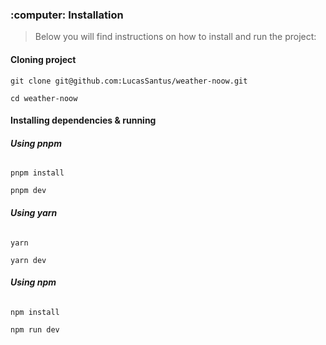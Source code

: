 <h3 id="running">:computer: Installation</h3>

> Below you will find instructions on how to install and run the project:

<h4><strong>Cloning project</strong></h4>

```
git clone git@github.com:LucasSantus/weather-noow.git
```

```
cd weather-noow
```

<h4><strong>Installing dependencies & running</strong></h4>

<h6><strong>Using pnpm</strong></h6>

```
pnpm install
```

```
pnpm dev
```

<h6><strong>Using yarn</strong></h6>

```
yarn
```

```
yarn dev
```

<h6><strong>Using npm</strong></h6>

```
npm install
```

```
npm run dev
```
